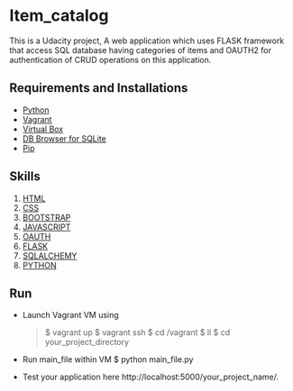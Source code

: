 # Item_catalog

This is a Udacity project, A web application which uses FLASK framework that access SQL database having categories of items and OAUTH2 for authentication of CRUD operations on this application.

## Requirements and Installations

* [Python](https://www.python.org/)
* [Vagrant](https://www.vagrantup.com/)
* [Virtual Box](https://www.virtualbox.org/)
* [DB Browser for SQLite](https://sqlitebrowser.org/)
* [Pip](https://www.w3schools.com/python/python_pip.asp)

## Skills

1. [HTML](https://www.w3schools.com/html/)
2. [CSS](https://www.w3schools.com/css/)
3. [BOOTSTRAP](https://www.w3schools.com/bootstrap/)
4. [JAVASCRIPT](https://www.w3schools.com/js/)
5. [OAUTH](https://stackoverflow.com/questions/4201431/what-exactly-is-oauth-open-authorization)
6. [FLASK](https://www.fullstackpython.com/flask.html)
7. [SQLALCHEMY](https://www.sqlalchemy.org/)
8. [PYTHON](https://www.w3schools.com/python/)

## Run

* Launch Vagrant VM using 
    >$ vagrant up
    >$ vagrant ssh
    >$ cd /vagrant
    >$ ll
    >$ cd your_project_directory

* Run main_file within VM
    $ python main_file.py

* Test your application here http://localhost:5000/your_project_name/.
